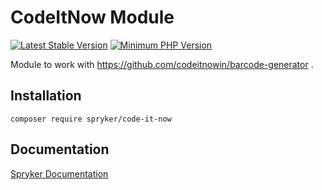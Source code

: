 # CodeItNow Module
[![Latest Stable Version](https://poser.pugx.org/spryker/code-it-now/v/stable.svg)](https://packagist.org/packages/spryker/code-it-now)
[![Minimum PHP Version](https://img.shields.io/badge/php-%3E%3D%207.4-8892BF.svg)](https://php.net/)

Module to work with https://github.com/codeitnowin/barcode-generator .

## Installation

```
composer require spryker/code-it-now
```

## Documentation

[Spryker Documentation](https://docs.spryker.com)
